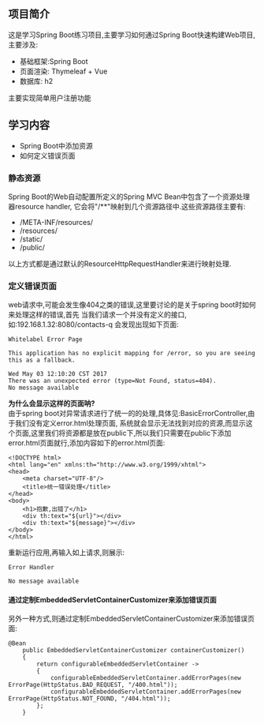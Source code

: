 ## 项目简介
这是学习Spring Boot练习项目,主要学习如何通过Spring Boot快速构建Web项目,主要涉及:
- 基础框架:Spring Boot
- 页面渲染: Thymeleaf + Vue
- 数据库: h2

主要实现简单用户注册功能

## 学习内容
- Spring Boot中添加资源
- 如何定义错误页面

### 静态资源
Spring Boot的Web自动配置所定义的Spring MVC Bean中包含了一个资源处理器resource handler,
它会将"/**"映射到几个资源路径中.这些资源路径主要有:
- /META-INF/resources/
- /resources/
- /static/
- /public/

以上方式都是通过默认的ResourceHttpRequestHandler来进行映射处理.
### 定义错误页面
web请求中,可能会发生像404之类的错误,这里要讨论的是关于spring boot时如何来处理这样的错误,首先
当我们请求一个并没有定义的接口,如:192.168.1.32:8080/contacts-q
会发现出现如下页面:
```
Whitelabel Error Page

This application has no explicit mapping for /error, so you are seeing this as a fallback.

Wed May 03 12:10:20 CST 2017
There was an unexpected error (type=Not Found, status=404).
No message available
```
**为什么会显示这样的页面呐?**  
由于spring boot对异常请求进行了统一的的处理,具体见:BasicErrorController,由于我们没有定义error.html处理页面,
系统就会显示无法找到对应的资源,而显示这个页面,这里我们将资源都是放在public下,所以我们只需要在public下添加error.html页面就行,添加内容如下的error.html页面:
```
<!DOCTYPE html>
<html lang="en" xmlns:th="http://www.w3.org/1999/xhtml">
<head>
    <meta charset="UTF-8"/>
    <title>统一错误处理</title>
</head>
<body>
    <h1>抱歉,出错了</h1>
    <div th:text="${url}"></div>
    <div th:text="${message}"></div>
</body>
</html>
```
重新运行应用,再输入如上请求,则展示:
```
Error Handler

No message available
```
#### 通过定制EmbeddedServletContainerCustomizer来添加错误页面
另外一种方式,则通过定制EmbeddedServletContainerCustomizer来添加错误页面:
```
@Bean
    public EmbeddedServletContainerCustomizer containerCustomizer()
    {
        return configurableEmbeddedServletContainer ->
        {
            configurableEmbeddedServletContainer.addErrorPages(new ErrorPage(HttpStatus.BAD_REQUEST, "/400.html"));
            configurableEmbeddedServletContainer.addErrorPages(new ErrorPage(HttpStatus.NOT_FOUND, "/404.html"));
        };
    }
```